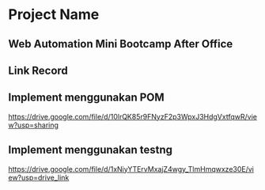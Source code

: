 # Project Name
Web Automation Mini Bootcamp After Office
---
Link Record
---

Implement menggunakan POM
---
https://drive.google.com/file/d/10lrQK85r9FNyzF2p3WpxJ3HdgVxtfqwR/view?usp=sharing

Implement menggunakan testng
---
https://drive.google.com/file/d/1xNiyYTErvMxajZ4wgy_TlmHmqwxze30E/view?usp=drive_link
